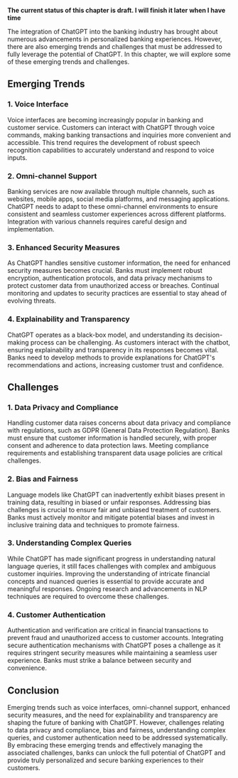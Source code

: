 **The current status of this chapter is draft. I will finish it later when I have time**

The integration of ChatGPT into the banking industry has brought about numerous advancements in personalized banking experiences. However, there are also emerging trends and challenges that must be addressed to fully leverage the potential of ChatGPT. In this chapter, we will explore some of these emerging trends and challenges.

**Emerging Trends**
-------------------

### **1. Voice Interface**

Voice interfaces are becoming increasingly popular in banking and customer service. Customers can interact with ChatGPT through voice commands, making banking transactions and inquiries more convenient and accessible. This trend requires the development of robust speech recognition capabilities to accurately understand and respond to voice inputs.

### **2. Omni-channel Support**

Banking services are now available through multiple channels, such as websites, mobile apps, social media platforms, and messaging applications. ChatGPT needs to adapt to these omni-channel environments to ensure consistent and seamless customer experiences across different platforms. Integration with various channels requires careful design and implementation.

### **3. Enhanced Security Measures**

As ChatGPT handles sensitive customer information, the need for enhanced security measures becomes crucial. Banks must implement robust encryption, authentication protocols, and data privacy mechanisms to protect customer data from unauthorized access or breaches. Continual monitoring and updates to security practices are essential to stay ahead of evolving threats.

### **4. Explainability and Transparency**

ChatGPT operates as a black-box model, and understanding its decision-making process can be challenging. As customers interact with the chatbot, ensuring explainability and transparency in its responses becomes vital. Banks need to develop methods to provide explanations for ChatGPT's recommendations and actions, increasing customer trust and confidence.

**Challenges**
--------------

### **1. Data Privacy and Compliance**

Handling customer data raises concerns about data privacy and compliance with regulations, such as GDPR (General Data Protection Regulation). Banks must ensure that customer information is handled securely, with proper consent and adherence to data protection laws. Meeting compliance requirements and establishing transparent data usage policies are critical challenges.

### **2. Bias and Fairness**

Language models like ChatGPT can inadvertently exhibit biases present in training data, resulting in biased or unfair responses. Addressing bias challenges is crucial to ensure fair and unbiased treatment of customers. Banks must actively monitor and mitigate potential biases and invest in inclusive training data and techniques to promote fairness.

### **3. Understanding Complex Queries**

While ChatGPT has made significant progress in understanding natural language queries, it still faces challenges with complex and ambiguous customer inquiries. Improving the understanding of intricate financial concepts and nuanced queries is essential to provide accurate and meaningful responses. Ongoing research and advancements in NLP techniques are required to overcome these challenges.

### **4. Customer Authentication**

Authentication and verification are critical in financial transactions to prevent fraud and unauthorized access to customer accounts. Integrating secure authentication mechanisms with ChatGPT poses a challenge as it requires stringent security measures while maintaining a seamless user experience. Banks must strike a balance between security and convenience.

**Conclusion**
--------------

Emerging trends such as voice interfaces, omni-channel support, enhanced security measures, and the need for explainability and transparency are shaping the future of banking with ChatGPT. However, challenges relating to data privacy and compliance, bias and fairness, understanding complex queries, and customer authentication need to be addressed systematically. By embracing these emerging trends and effectively managing the associated challenges, banks can unlock the full potential of ChatGPT and provide truly personalized and secure banking experiences to their customers.
